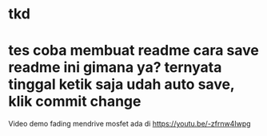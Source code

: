# tkd
tes coba membuat readme cara save readme ini gimana ya?
ternyata tinggal ketik saja udah auto save, klik commit change
==============================================================
Video demo fading mendrive mosfet ada di 
https://youtu.be/-zfrnw4Iwpg
